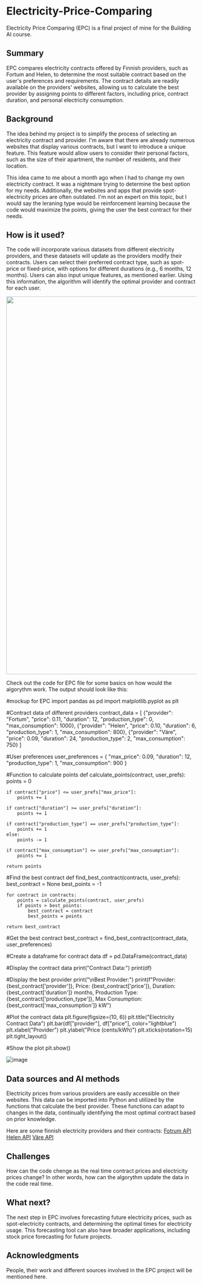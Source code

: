 # Electricity-Price-Comparing

Electricity Price Comparing (EPC) is a final project of mine for the Building AI course. 

## Summary

EPC compares electricity contracts offered by Finnish providers, such as Fortum and Helen, to determine the most suitable contract based on the user's preferences and requirements. The contract details are readily available on the providers' websites, allowing us to calculate the best provider by assigning points to different factors, including price, contract duration, and personal electricity consumption. 

## Background

The idea behind my project is to simplify the process of selecting an electricity contract and provider. I'm aware that there are already numerous websites that display various contracts, but I want to introduce a unique feature. This feature would allow users to consider their personal factors, such as the size of their apartment, the number of residents, and their location.

This idea came to me about a month ago when I had to change my own electricity contract. It was a nightmare trying to determine the best option for my needs. Additionally, the websites and apps that provide spot-electricity prices are often outdated. I'm not an expert on this topic, but I would say the leraning type would be reinforcement  learning because the code would maximize the points, giving the user the best contract for their needs. 

## How is it used?

The code will incorporate various datasets from different electricity providers, and these datasets will update as the providers modify their contracts. Users can select their preferred contract type, such as spot-price or fixed-price, with options for different durations (e.g., 6 months, 12 months). Users can also input unique features, as mentioned earlier. Using this information, the algorithm will identify the optimal provider and contract for each user.

<img src="https://github.com/Agetso/Electricity-Price-Comparing/assets/149581762/3f3dc2f9-b3f5-41a4-abd9-b31f0bca2e3f" width="1000">

Check out the code for EPC file for some basics on how would the algorythm work. The output should look like this:

#mockup for EPC
import pandas as pd
import matplotlib.pyplot as plt

#Contract data of different providers
contract_data = [
    {"provider": "Fortum", "price": 0.11, "duration": 12, "production_type": 0, "max_consumption": 1000},
    {"provider": "Helen", "price": 0.10, "duration": 6, "production_type": 1, "max_consumption": 800},
    {"provider": "Väre", "price": 0.09, "duration": 24, "production_type": 2, "max_consumption": 750}
]

#User preferences
user_preferences = {
    "max_price": 0.09,
    "duration": 12,
    "production_type": 1,
    "max_consumption": 900
}

#Function to calculate points
def calculate_points(contract, user_prefs):
    points = 0

    if contract["price"] <= user_prefs["max_price"]:
        points += 1

    if contract["duration"] >= user_prefs["duration"]:
        points += 1

    if contract["production_type"] == user_prefs["production_type"]:
        points += 1
    else:
        points -= 1

    if contract["max_consumption"] <= user_prefs["max_consumption"]:
        points += 1

    return points

#Find the best contract
def find_best_contract(contracts, user_prefs):
    best_contract = None
    best_points = -1

    for contract in contracts:
        points = calculate_points(contract, user_prefs)
        if points > best_points:
            best_contract = contract
            best_points = points

    return best_contract

#Get the best contract
best_contract = find_best_contract(contract_data, user_preferences)

#Create a dataframe for contract data
df = pd.DataFrame(contract_data)

#Display the contract data
print("Contract Data:")
print(df)

#Display the best provider
print("\nBest Provider:")
print(f"Provider: {best_contract['provider']}, Price: {best_contract['price']}, Duration: {best_contract['duration']} months, Production Type: {best_contract['production_type']}, Max Consumption: {best_contract['max_consumption']} kW")

#Plot the contract data
plt.figure(figsize=(10, 6))
plt.title("Electricity Contract Data")
plt.bar(df["provider"], df["price"], color="lightblue")
plt.xlabel("Provider")
plt.ylabel("Price (cents/kWh)")
plt.xticks(rotation=15)
plt.tight_layout()

#Show the plot
plt.show()


![image](https://github.com/Agetso/Electricity-Price-Comparing/assets/149581762/2e0a6407-0f74-41c5-bc3a-f1f511cccf20)


## Data sources and AI methods

Electricity prices from various providers are easily accessible on their websites. This data can be imported into Python and utilized by the functions that calculate the best provider. These functions can adapt to changes in the data, continually identifying the most optimal contract based on prior knowledge.

Here are some finnish electricity providers and their contracts:
[Fotrum API](https://www.fortum.fi/en/for-households/electricity/contracts)
[Helen API](https://www.helen.fi/en/electricity/electricity-products-and-prices)
[Väre API](https://vare.fi/sahkosopimus/)

## Challenges

How can the code chenge as the real time contract prices and electricity prices change? In other words, how can the algorythm update the data in the code real time. 

## What next?

The next step in EPC involves forecasting future electricity prices, such as spot-electricity contracts, and determining the optimal times for electricity usage. This forecasting tool can also have broader applications, including stock price forecasting for future projects.

## Acknowledgments

People, their work and different sources involved in the EPC project will be mentioned here.
